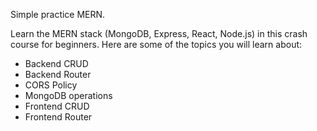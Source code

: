 Simple practice MERN.

Learn the MERN stack (MongoDB, Express, React, Node.js) in this crash course for beginners. Here are some of the topics you will learn about:

- Backend CRUD
- Backend Router
- CORS Policy
- MongoDB operations
- Frontend CRUD
- Frontend Router
